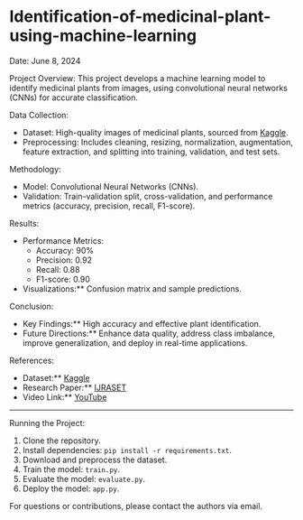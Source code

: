 # Identification-of-medicinal-plant-using-machine-learning


Date:
June 8, 2024

 Project Overview:
This project develops a machine learning model to identify medicinal plants from images, using convolutional neural networks (CNNs) for accurate classification.

Data Collection:
- Dataset: High-quality images of medicinal plants, sourced from [Kaggle](https://www.kaggle.com/datasets/sharvan123/medicinal-plant/code).
- Preprocessing: Includes cleaning, resizing, normalization, augmentation, feature extraction, and splitting into training, validation, and test sets.

 Methodology:
- Model: Convolutional Neural Networks (CNNs).
- Validation: Train-validation split, cross-validation, and performance metrics (accuracy, precision, recall, F1-score).

 Results:
- Performance Metrics:
  - Accuracy: 90%
  - Precision: 0.92
  - Recall: 0.88
  - F1-score: 0.90
- Visualizations:** Confusion matrix and sample predictions.

 Conclusion:
- Key Findings:** High accuracy and effective plant identification.
- Future Directions:** Enhance data quality, address class imbalance, improve generalization, and deploy in real-time applications.

References:
- Dataset:** [Kaggle](https://www.kaggle.com/datasets/sharvan123/medicinal-plant/code)
- Research Paper:** [IJRASET](https://www.ijraset.com/research-paper/identification-of-medicinal-plants-using-deep-learning)
- Video Link:** [YouTube](https://youtu.be/2kf8AzLZ6cU?feature=shared)

---

 Running the Project:
1. Clone the repository.
2. Install dependencies: `pip install -r requirements.txt`.
3. Download and preprocess the dataset.
4. Train the model: `train.py`.
5. Evaluate the model: `evaluate.py`.
6. Deploy the model: `app.py`.

For questions or contributions, please contact the authors via email.
